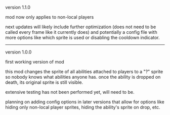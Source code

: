version 1.1.0

mod now only applies to non-local players

next updates will likely include further optimization (does not need to be called every frame like it currently does) and potentially a config file with more options like which sprite is used or disabling the cooldown indicator.

________________________________________________________________________________________________________________________________________________________________________________
version 1.0.0

first working version of mod

this mod changes the sprite of all abilities attached to players to a "?" sprite so nobody knows what abilities anyone has.
once the ability is dropped on death, its original sprite is still visible.

extensive testing has not been performed yet, will need to be.

planning on adding config options in later versions that allow for options like hiding only non-local player sprites, hiding the ability's sprite on drop, etc. 
